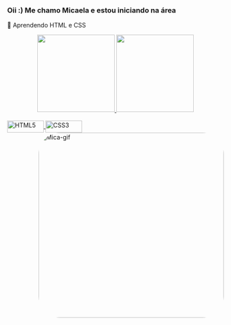 ### Oii :) Me chamo Micaela e estou iniciando na área

📖 Aprendendo HTML e CSS

<div align="center">
  <a href="https://github.com/rafaballerini">
  <img height="180em" src="https://github-readme-stats.vercel.app/api?username=micapareddes&show_icons=true&theme=tokyonight&include_all_commits=true&count_private=true"/>
  <img height="180em" src="https://github-readme-stats.vercel.app/api/top-langs/?username=micapareddes&layout=compact&langs_count=7&theme=tokyonight"/>
</div>
<div style="display: inline_block"><br>
  <img align="center" alt="HTML5" height="28" width="85" src="https://img.shields.io/badge/HTML5-E34F26?style=for-the-badge&logo=html5&logoColor=white">
  <img align="center" alt="CSS3" height="28" width="85" src="https://img.shields.io/badge/CSS3-1572B6?style=for-the-badge&logo=css3&logoColor=white">
  <img align="right" alt="Mica-gif" height="431" style="border-radius:50px;" src="https://media.discordapp.net/attachments/713543839096242231/998760143976149063/gif.gif?width=431&height=431">
</div>
  
 
  
